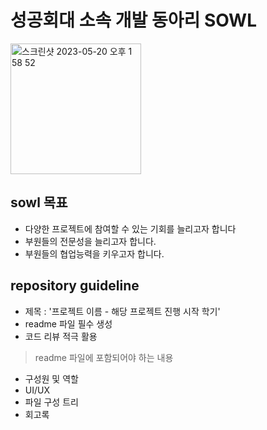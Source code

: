# 성공회대 소속 개발 동아리 SOWL

<img width="209" alt="스크린샷 2023-05-20 오후 1 58 52" src="https://github.com/SOWL-SKHU/.github/assets/104067367/125335ea-e16d-43ca-af37-28377c9c2fb7">

## sowl 목표

- 다양한 프로젝트에 참여할 수 있는 기회를 늘리고자 합니다
- 부원들의 전문성을 늘리고자 합니다.
- 부원들의 협업능력을 키우고자 합니다.

## repository guideline

- 제목 : '프로젝트 이름 - 해당 프로젝트 진행 시작 학기'
- readme 파일 필수 생성 
- 코드 리뷰 적극 활용
> readme 파일에 포함되어야 하는 내용 
- 구성원 및 역할
- UI/UX 
- 파일 구성 트리 
- 회고록
